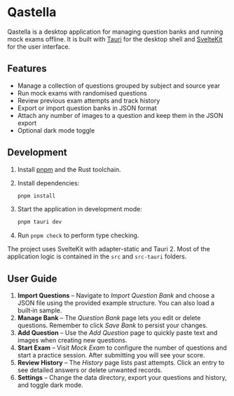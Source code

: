 # Qastella

Qastella is a desktop application for managing question banks and running mock exams offline. It is built with [Tauri](https://tauri.app/) for the desktop shell and [SvelteKit](https://kit.svelte.dev/) for the user interface.

## Features

- Manage a collection of questions grouped by subject and source year
- Run mock exams with randomised questions
- Review previous exam attempts and track history
- Export or import question banks in JSON format
- Attach any number of images to a question and keep them in the JSON export
- Optional dark mode toggle

## Development

1. Install [pnpm](https://pnpm.io/) and the Rust toolchain.
2. Install dependencies:

   ```bash
   pnpm install
   ```

3. Start the application in development mode:

   ```bash
   pnpm tauri dev
   ```

4. Run `pnpm check` to perform type checking.

The project uses SvelteKit with adapter-static and Tauri 2. Most of the application logic is contained in the `src` and `src-tauri` folders.

## User Guide

1. **Import Questions** – Navigate to *Import Question Bank* and choose a JSON file using the provided example structure. You can also load a built‑in sample.
2. **Manage Bank** – The *Question Bank* page lets you edit or delete questions. Remember to click *Save Bank* to persist your changes.
3. **Add Question** – Use the *Add Question* page to quickly paste text and images when creating new questions.
4. **Start Exam** – Visit *Mock Exam* to configure the number of questions and start a practice session. After submitting you will see your score.
5. **Review History** – The *History* page lists past attempts. Click an entry to see detailed answers or delete unwanted records.
6. **Settings** – Change the data directory, export your questions and history, and toggle dark mode.
